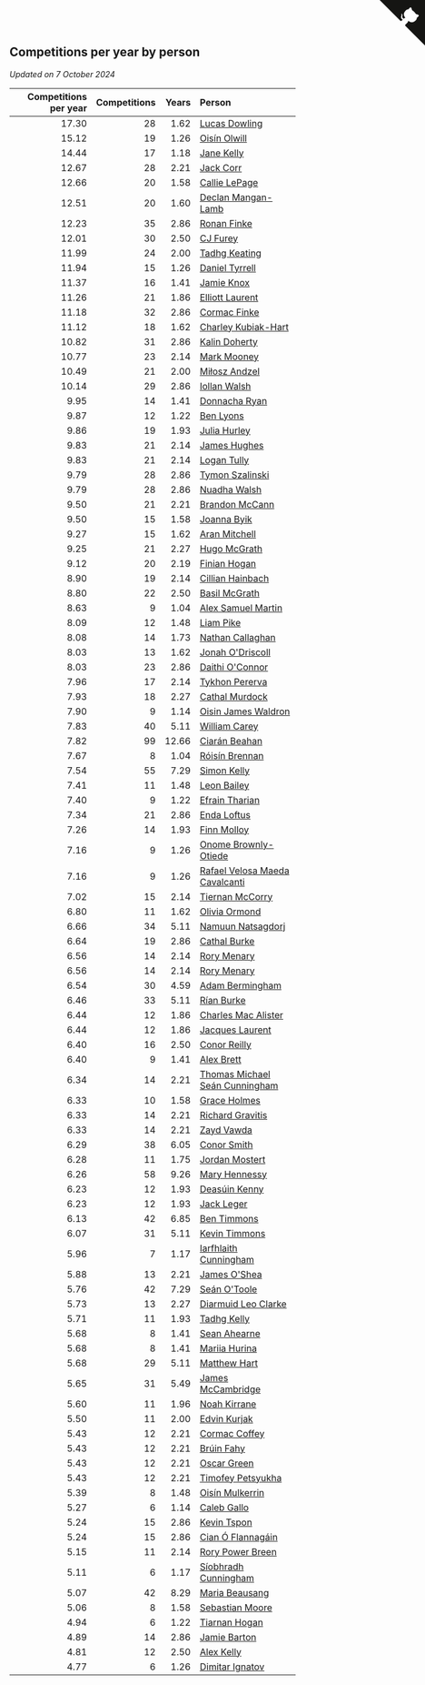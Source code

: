 ## Competitions per year by person

*Updated on  7 October 2024*

| Competitions per year | Competitions | Years | Person |
| ---: | ---: | ---: | :--- |
| 17.30 | 28 | 1.62 | [Lucas Dowling](https://www.worldcubeassociation.org/persons/2023DOWL01) |
| 15.12 | 19 | 1.26 | [Oisín Olwill](https://www.worldcubeassociation.org/persons/2023OLWI01) |
| 14.44 | 17 | 1.18 | [Jane Kelly](https://www.worldcubeassociation.org/persons/2023KELL23) |
| 12.67 | 28 | 2.21 | [Jack Corr](https://www.worldcubeassociation.org/persons/2022CORR06) |
| 12.66 | 20 | 1.58 | [Callie LePage](https://www.worldcubeassociation.org/persons/2023LEPA01) |
| 12.51 | 20 | 1.60 | [Declan Mangan-Lamb](https://www.worldcubeassociation.org/persons/2023MANG02) |
| 12.23 | 35 | 2.86 | [Ronan Finke](https://www.worldcubeassociation.org/persons/2021FINK02) |
| 12.01 | 30 | 2.50 | [CJ Furey](https://www.worldcubeassociation.org/persons/2022FURE01) |
| 11.99 | 24 | 2.00 | [Tadhg Keating](https://www.worldcubeassociation.org/persons/2022KEAT02) |
| 11.94 | 15 | 1.26 | [Daniel Tyrrell](https://www.worldcubeassociation.org/persons/2023TYRR01) |
| 11.37 | 16 | 1.41 | [Jamie Knox](https://www.worldcubeassociation.org/persons/2023KNOX02) |
| 11.26 | 21 | 1.86 | [Elliott Laurent](https://www.worldcubeassociation.org/persons/2022LAUR09) |
| 11.18 | 32 | 2.86 | [Cormac Finke](https://www.worldcubeassociation.org/persons/2021FINK01) |
| 11.12 | 18 | 1.62 | [Charley Kubiak-Hart](https://www.worldcubeassociation.org/persons/2023KUBI01) |
| 10.82 | 31 | 2.86 | [Kalin Doherty](https://www.worldcubeassociation.org/persons/2021DOHE02) |
| 10.77 | 23 | 2.14 | [Mark Mooney](https://www.worldcubeassociation.org/persons/2022MOON08) |
| 10.49 | 21 | 2.00 | [Miłosz Andzel](https://www.worldcubeassociation.org/persons/2022ANDZ01) |
| 10.14 | 29 | 2.86 | [Iollan Walsh](https://www.worldcubeassociation.org/persons/2021WALS03) |
| 9.95 | 14 | 1.41 | [Donnacha Ryan](https://www.worldcubeassociation.org/persons/2023RYAN04) |
| 9.87 | 12 | 1.22 | [Ben Lyons](https://www.worldcubeassociation.org/persons/2023LYON02) |
| 9.86 | 19 | 1.93 | [Julia Hurley](https://www.worldcubeassociation.org/persons/2022HURL02) |
| 9.83 | 21 | 2.14 | [James Hughes](https://www.worldcubeassociation.org/persons/2022HUGH08) |
| 9.83 | 21 | 2.14 | [Logan Tully](https://www.worldcubeassociation.org/persons/2022TULL02) |
| 9.79 | 28 | 2.86 | [Tymon Szalinski](https://www.worldcubeassociation.org/persons/2021SZAL01) |
| 9.79 | 28 | 2.86 | [Nuadha Walsh](https://www.worldcubeassociation.org/persons/2021WALS04) |
| 9.50 | 21 | 2.21 | [Brandon McCann](https://www.worldcubeassociation.org/persons/2022MCCA04) |
| 9.50 | 15 | 1.58 | [Joanna Byik](https://www.worldcubeassociation.org/persons/2023BYIK01) |
| 9.27 | 15 | 1.62 | [Aran Mitchell](https://www.worldcubeassociation.org/persons/2023MITC04) |
| 9.25 | 21 | 2.27 | [Hugo McGrath](https://www.worldcubeassociation.org/persons/2022MCGR02) |
| 9.12 | 20 | 2.19 | [Finian Hogan](https://www.worldcubeassociation.org/persons/2022HOGA01) |
| 8.90 | 19 | 2.14 | [Cillian Hainbach](https://www.worldcubeassociation.org/persons/2022HAIN04) |
| 8.80 | 22 | 2.50 | [Basil McGrath](https://www.worldcubeassociation.org/persons/2022MCGR01) |
| 8.63 | 9 | 1.04 | [Alex Samuel Martin](https://www.worldcubeassociation.org/persons/2023MARA10) |
| 8.09 | 12 | 1.48 | [Liam Pike](https://www.worldcubeassociation.org/persons/2023PIKE03) |
| 8.08 | 14 | 1.73 | [Nathan Callaghan](https://www.worldcubeassociation.org/persons/2023CALL01) |
| 8.03 | 13 | 1.62 | [Jonah O'Driscoll](https://www.worldcubeassociation.org/persons/2023ODRI01) |
| 8.03 | 23 | 2.86 | [Daithi O'Connor](https://www.worldcubeassociation.org/persons/2021OCON01) |
| 7.96 | 17 | 2.14 | [Tykhon Pererva](https://www.worldcubeassociation.org/persons/2022PERE32) |
| 7.93 | 18 | 2.27 | [Cathal Murdock](https://www.worldcubeassociation.org/persons/2022MURD01) |
| 7.90 | 9 | 1.14 | [Oisin James Waldron](https://www.worldcubeassociation.org/persons/2023WALD04) |
| 7.83 | 40 | 5.11 | [William Carey](https://www.worldcubeassociation.org/persons/2019CARE02) |
| 7.82 | 99 | 12.66 | [Ciarán Beahan](https://www.worldcubeassociation.org/persons/2012BEAH01) |
| 7.67 | 8 | 1.04 | [Róisín Brennan](https://www.worldcubeassociation.org/persons/2023BREN08) |
| 7.54 | 55 | 7.29 | [Simon Kelly](https://www.worldcubeassociation.org/persons/2017KELL08) |
| 7.41 | 11 | 1.48 | [Leon Bailey](https://www.worldcubeassociation.org/persons/2023BAIL04) |
| 7.40 | 9 | 1.22 | [Efrain Tharian](https://www.worldcubeassociation.org/persons/2023THAR03) |
| 7.34 | 21 | 2.86 | [Enda Loftus](https://www.worldcubeassociation.org/persons/2021LOFT01) |
| 7.26 | 14 | 1.93 | [Finn Molloy](https://www.worldcubeassociation.org/persons/2022MOLL03) |
| 7.16 | 9 | 1.26 | [Onome Brownly-Otiede](https://www.worldcubeassociation.org/persons/2023BROW36) |
| 7.16 | 9 | 1.26 | [Rafael Velosa Maeda Cavalcanti](https://www.worldcubeassociation.org/persons/2023CAVA03) |
| 7.02 | 15 | 2.14 | [Tiernan McCorry](https://www.worldcubeassociation.org/persons/2022MCCO09) |
| 6.80 | 11 | 1.62 | [Olivia Ormond](https://www.worldcubeassociation.org/persons/2023ORMO02) |
| 6.66 | 34 | 5.11 | [Namuun Natsagdorj](https://www.worldcubeassociation.org/persons/2019NATS02) |
| 6.64 | 19 | 2.86 | [Cathal Burke](https://www.worldcubeassociation.org/persons/2021BURK03) |
| 6.56 | 14 | 2.14 | [Rory Menary](https://www.worldcubeassociation.org/persons/2022MENA01) |
| 6.56 | 14 | 2.14 | [Rory Menary](https://www.worldcubeassociation.org/persons/2022MENA01) |
| 6.54 | 30 | 4.59 | [Adam Bermingham](https://www.worldcubeassociation.org/persons/2020BERM02) |
| 6.46 | 33 | 5.11 | [Rían Burke](https://www.worldcubeassociation.org/persons/2019BURK05) |
| 6.44 | 12 | 1.86 | [Charles Mac Alister](https://www.worldcubeassociation.org/persons/2022ALIS02) |
| 6.44 | 12 | 1.86 | [Jacques Laurent](https://www.worldcubeassociation.org/persons/2022LAUR10) |
| 6.40 | 16 | 2.50 | [Conor Reilly](https://www.worldcubeassociation.org/persons/2022REIL01) |
| 6.40 | 9 | 1.41 | [Alex Brett](https://www.worldcubeassociation.org/persons/2023BRET04) |
| 6.34 | 14 | 2.21 | [Thomas Michael Seán Cunningham](https://www.worldcubeassociation.org/persons/2022CUNN04) |
| 6.33 | 10 | 1.58 | [Grace Holmes](https://www.worldcubeassociation.org/persons/2023HOLM04) |
| 6.33 | 14 | 2.21 | [Richard Gravitis](https://www.worldcubeassociation.org/persons/2022GRAV01) |
| 6.33 | 14 | 2.21 | [Zayd Vawda](https://www.worldcubeassociation.org/persons/2022VAWD01) |
| 6.29 | 38 | 6.05 | [Conor Smith](https://www.worldcubeassociation.org/persons/2018SMIT37) |
| 6.28 | 11 | 1.75 | [Jordan Mostert](https://www.worldcubeassociation.org/persons/2023MOST01) |
| 6.26 | 58 | 9.26 | [Mary Hennessy](https://www.worldcubeassociation.org/persons/2015HENN02) |
| 6.23 | 12 | 1.93 | [Deasúin Kenny](https://www.worldcubeassociation.org/persons/2022KENN12) |
| 6.23 | 12 | 1.93 | [Jack Leger](https://www.worldcubeassociation.org/persons/2022LEGE01) |
| 6.13 | 42 | 6.85 | [Ben Timmons](https://www.worldcubeassociation.org/persons/2017TIMM01) |
| 6.07 | 31 | 5.11 | [Kevin Timmons](https://www.worldcubeassociation.org/persons/2019TIMM01) |
| 5.96 | 7 | 1.17 | [Iarfhlaith Cunningham](https://www.worldcubeassociation.org/persons/2023CUNN03) |
| 5.88 | 13 | 2.21 | [James O'Shea](https://www.worldcubeassociation.org/persons/2022OSHE01) |
| 5.76 | 42 | 7.29 | [Seán O'Toole](https://www.worldcubeassociation.org/persons/2017OTOO03) |
| 5.73 | 13 | 2.27 | [Diarmuid Leo Clarke](https://www.worldcubeassociation.org/persons/2022CLAR14) |
| 5.71 | 11 | 1.93 | [Tadhg Kelly](https://www.worldcubeassociation.org/persons/2022KELL21) |
| 5.68 | 8 | 1.41 | [Sean Ahearne](https://www.worldcubeassociation.org/persons/2023AHEA01) |
| 5.68 | 8 | 1.41 | [Mariia Hurina](https://www.worldcubeassociation.org/persons/2023HURI01) |
| 5.68 | 29 | 5.11 | [Matthew Hart](https://www.worldcubeassociation.org/persons/2019HART11) |
| 5.65 | 31 | 5.49 | [James McCambridge](https://www.worldcubeassociation.org/persons/2019MCCA09) |
| 5.60 | 11 | 1.96 | [Noah Kirrane](https://www.worldcubeassociation.org/persons/2022KIRR02) |
| 5.50 | 11 | 2.00 | [Edvin Kurjak](https://www.worldcubeassociation.org/persons/2022KURJ01) |
| 5.43 | 12 | 2.21 | [Cormac Coffey](https://www.worldcubeassociation.org/persons/2022COFF01) |
| 5.43 | 12 | 2.21 | [Brúin Fahy](https://www.worldcubeassociation.org/persons/2022FAHY01) |
| 5.43 | 12 | 2.21 | [Oscar Green](https://www.worldcubeassociation.org/persons/2022GREE14) |
| 5.43 | 12 | 2.21 | [Timofey Petsyukha](https://www.worldcubeassociation.org/persons/2022PETS02) |
| 5.39 | 8 | 1.48 | [Oisín Mulkerrin](https://www.worldcubeassociation.org/persons/2023MULK01) |
| 5.27 | 6 | 1.14 | [Caleb Gallo](https://www.worldcubeassociation.org/persons/2023GALL25) |
| 5.24 | 15 | 2.86 | [Kevin Tspon](https://www.worldcubeassociation.org/persons/2021TSPO01) |
| 5.24 | 15 | 2.86 | [Cian Ó Flannagáin](https://www.worldcubeassociation.org/persons/2021OFLA01) |
| 5.15 | 11 | 2.14 | [Rory Power Breen](https://www.worldcubeassociation.org/persons/2022BREE02) |
| 5.11 | 6 | 1.17 | [Síobhradh Cunningham](https://www.worldcubeassociation.org/persons/2023CUNN04) |
| 5.07 | 42 | 8.29 | [Maria Beausang](https://www.worldcubeassociation.org/persons/2016BEAU03) |
| 5.06 | 8 | 1.58 | [Sebastian Moore](https://www.worldcubeassociation.org/persons/2023MOOR03) |
| 4.94 | 6 | 1.22 | [Tiarnan Hogan](https://www.worldcubeassociation.org/persons/2023HOGA04) |
| 4.89 | 14 | 2.86 | [Jamie Barton](https://www.worldcubeassociation.org/persons/2021BART03) |
| 4.81 | 12 | 2.50 | [Alex Kelly](https://www.worldcubeassociation.org/persons/2022KELL03) |
| 4.77 | 6 | 1.26 | [Dimitar Ignatov](https://www.worldcubeassociation.org/persons/2023IGNA05) |


<a href="https://github.com/simonkellly/wca_statistics_ireland" class="github-corner" aria-label="View source on Github"><svg width="80" height="80" viewBox="0 0 250 250" style="fill:#151513; color:#fff; position: absolute; top: 0; border: 0; right: 0;" aria-hidden="true"><path d="M0,0 L115,115 L130,115 L142,142 L250,250 L250,0 Z"></path><path d="M128.3,109.0 C113.8,99.7 119.0,89.6 119.0,89.6 C122.0,82.7 120.5,78.6 120.5,78.6 C119.2,72.0 123.4,76.3 123.4,76.3 C127.3,80.9 125.5,87.3 125.5,87.3 C122.9,97.6 130.6,101.9 134.4,103.2" fill="currentColor" style="transform-origin: 130px 106px;" class="octo-arm"></path><path d="M115.0,115.0 C114.9,115.1 118.7,116.5 119.8,115.4 L133.7,101.6 C136.9,99.2 139.9,98.4 142.2,98.6 C133.8,88.0 127.5,74.4 143.8,58.0 C148.5,53.4 154.0,51.2 159.7,51.0 C160.3,49.4 163.2,43.6 171.4,40.1 C171.4,40.1 176.1,42.5 178.8,56.2 C183.1,58.6 187.2,61.8 190.9,65.4 C194.5,69.0 197.7,73.2 200.1,77.6 C213.8,80.2 216.3,84.9 216.3,84.9 C212.7,93.1 206.9,96.0 205.4,96.6 C205.1,102.4 203.0,107.8 198.3,112.5 C181.9,128.9 168.3,122.5 157.7,114.1 C157.9,116.9 156.7,120.9 152.7,124.9 L141.0,136.5 C139.8,137.7 141.6,141.9 141.8,141.8 Z" fill="currentColor" class="octo-body"></path></svg></a><style>.github-corner:hover .octo-arm{animation:octocat-wave 560ms ease-in-out}@keyframes octocat-wave{0%,100%{transform:rotate(0)}20%,60%{transform:rotate(-25deg)}40%,80%{transform:rotate(10deg)}}@media (max-width:500px){.github-corner:hover .octo-arm{animation:none}.github-corner .octo-arm{animation:octocat-wave 560ms ease-in-out}}</style>
